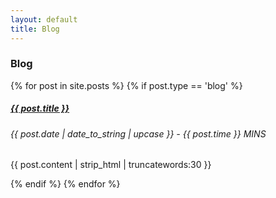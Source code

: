 ```yaml
---
layout: default
title: Blog
---
```

### <span class="not-error">**Blog**</span>

{% for post in site.posts %}
{% if post.type == 'blog' %}
<div class="blogpost-excerpt">
  <h5 class="blogpost-title"><a href="{{ post.url }}">{{ post.title }}</a></h5>
  <h6 class="blogpost-date">{{ post.date | date_to_string | upcase }} - {{ post.time }} MINS</h6>
  <p>{{ post.content | strip_html | truncatewords:30 }}</p>
</div>
{% endif %}
{% endfor %}
